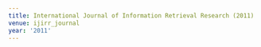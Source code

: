 ```yaml
---
title: International Journal of Information Retrieval Research (2011)
venue: ijirr_journal
year: '2011'
---
```

